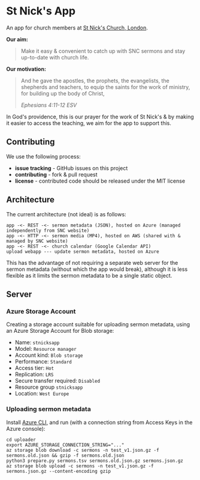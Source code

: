 # St Nick's App

An app for church members at [St Nick's Church, London](https://www.stnickschurch.org.uk/).

**Our aim:**
> Make it easy & convenient to catch up with SNC sermons and stay up-to-date with church life.

**Our motivation:**
> And he gave the apostles, the prophets, the evangelists, the shepherds and teachers, to equip the saints for the work of ministry, for building up the body of Christ,
>
> _Ephesians 4:11-12 ESV_

In God's providence, this is our prayer for the work of St Nick's & by making it easier to access the teaching, we aim for the app to support this.

## Contributing

We use the following process:

 - **issue tracking** - GitHub issues on this project
 - **contributing** - fork & pull request
 - **license** - contributed code should be released under the MIT license

## Architecture

The current architecture (not ideal) is as follows:

    app -<- REST -<- sermon metadata (JSON), hosted on Azure (managed independently from SNC website)
    app -<- HTTP -<- sermon media (MP4), hosted on AWS (shared with & managed by SNC website)
    app -<- REST -<- church calendar (Google Calendar API)
    upload webapp --- update sermon metadata, hosted on Azure

This has the advantage of not requiring a separate web server for the sermon metadata (without which the app would break), although it is less flexible as it limits the sermon metadata to be a single static object.

## Server

### Azure Storage Account

Creating a storage account suitable for uploading sermon metadata, using an Azure Storage Account for Blob storage:

 - Name: `stnicksapp`
 - Model: `Resource manager`
 - Account kind: `Blob storage`
 - Performance: `Standard`
 - Access tier: `Hot`
 - Replication: `LRS`
 - Secure transfer required: `Disabled`
 - Resource group `stnicksapp`
 - Location: `West Europe`

### Uploading sermon metadata

Install [Azure CLI](https://docs.microsoft.com/en-us/cli/azure/install-azure-cli?view=azure-cli-latest), and run (with a connection string from Access Keys in the Azure console):

    cd uploader
    export AZURE_STORAGE_CONNECTION_STRING="..."
    az storage blob download -c sermons -n test_v1.json.gz -f sermons.old.json && gzip -f sermons.old.json
    python3 prepare.py sermons.tsv sermons.old.json.gz sermons.json.gz
    az storage blob upload -c sermons -n test_v1.json.gz -f sermons.json.gz --content-encoding gzip

